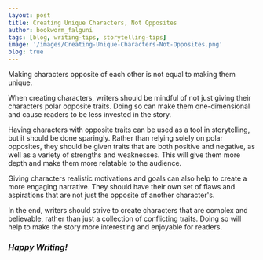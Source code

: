 ```yaml
---
layout: post
title: Creating Unique Characters, Not Opposites   
author: bookworm_falguni
tags: [blog, writing-tips, storytelling-tips]
image: '/images/Creating-Unique-Characters-Not-Opposites.png'
blog: true
---
```

Making characters opposite of each other is not equal to making them unique. 

When creating characters, writers should be mindful of not just giving their characters polar opposite traits. Doing so can make them one-dimensional and cause readers to be less invested in the story. 

Having characters with opposite traits can be used as a tool in storytelling, but it should be done sparingly. Rather than relying solely on polar opposites, they should be given traits that are both positive and negative, as well as a variety of strengths and weaknesses. This will give them more depth and make them more relatable to the audience.

Giving characters realistic motivations and goals can also help to create a more engaging narrative. They should have their own set of flaws and aspirations that are not just the opposite of another character's. 

In the end, writers should strive to create characters that are complex and believable, rather than just a collection of conflicting traits. Doing so will help to make the story more interesting and enjoyable for readers.

### *Happy Writing!*

